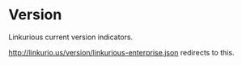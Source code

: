 # Version
Linkurious current version indicators.

http://linkurio.us/version/linkurious-enterprise.json redirects to this.

